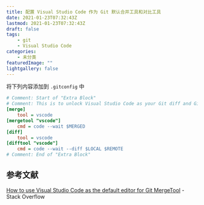 ```yaml
---
title: 配置 Visual Studio Code 作为 Git 默认合并工具和对比工具
date: 2021-01-23T07:32:43Z
lastmod: 2021-01-23T07:32:43Z
draft: false
tags:
    - git
    - Visual Studio Code
categories: 
    - 未分类
featuredImage: ""
lightgallery: false
---
```


将下列内容添加到 `.gitconfig` 中

```ini
# Comment: Start of "Extra Block"
# Comment: This is to unlock Visual Studio Code as your Git diff and Git merge tool
[merge]
    tool = vscode
[mergetool "vscode"]
    cmd = code --wait $MERGED
[diff]
    tool = vscode
[difftool "vscode"]
    cmd = code --wait --diff $LOCAL $REMOTE
# Comment: End of "Extra Block"
```

## 参考文献

[How to use Visual Studio Code as the default editor for Git MergeTool](https://stackoverflow.com/questions/44549733/how-to-use-visual-studio-code-as-the-default-editor-for-git-mergetool) - Stack Overflow
